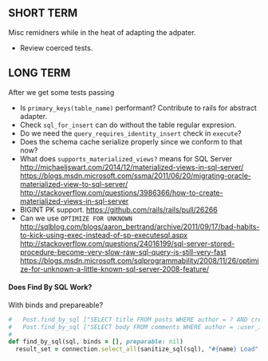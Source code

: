 
## SHORT TERM

Misc remidners while in the heat of adapting the adpater.

* Review coerced tests.

## LONG TERM

After we get some tests passing

* Is `primary_keys(table_name)` performant? Contribute to rails for abstract adapter.
* Check `sql_for_insert` can do without the table regular expresion.
* Do we need the `query_requires_identity_insert` check in `execute`?
* Does the schema cache serialize properly since we conform to that now?
* What does `supports_materialized_views?` means for SQL Server
  http://michaeljswart.com/2014/12/materialized-views-in-sql-server/
  https://blogs.msdn.microsoft.com/ssma/2011/06/20/migrating-oracle-materialized-view-to-sql-server/
  http://stackoverflow.com/questions/3986366/how-to-create-materialized-views-in-sql-server
* BIGINT PK support. https://github.com/rails/rails/pull/26266
* Can we use `OPTIMIZE FOR UNKNOWN`
  http://sqlblog.com/blogs/aaron_bertrand/archive/2011/09/17/bad-habits-to-kick-using-exec-instead-of-sp-executesql.aspx
  http://stackoverflow.com/questions/24016199/sql-server-stored-procedure-become-very-slow-raw-sql-query-is-still-very-fast
  https://blogs.msdn.microsoft.com/sqlprogrammability/2008/11/26/optimize-for-unknown-a-little-known-sql-server-2008-feature/


#### Does Find By SQL Work?

With binds and prepareable?

```ruby
#   Post.find_by_sql ["SELECT title FROM posts WHERE author = ? AND created > ?", author_id, start_date]
#   Post.find_by_sql ["SELECT body FROM comments WHERE author = :user_id OR approved_by = :user_id", { :user_id => user_id }]
#
def find_by_sql(sql, binds = [], preparable: nil)
  result_set = connection.select_all(sanitize_sql(sql), "#{name} Load", binds, preparable: preparable)
```
